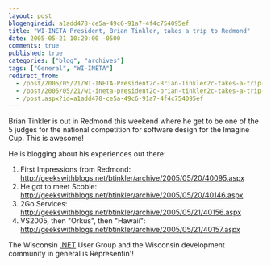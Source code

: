 ```yaml
---
layout: post
blogengineid: a1add478-ce5a-49c6-91a7-4f4c754095ef
title: "WI-INETA President, Brian Tinkler, takes a trip to Redmond"
date: 2005-05-21 10:20:00 -0500
comments: true
published: true
categories: ["blog", "archives"]
tags: ["General", "WI-INETA"]
redirect_from: 
  - /post/2005/05/21/WI-INETA-President2c-Brian-Tinkler2c-takes-a-trip-to-Redmond-
  - /post/2005/05/21/wi-ineta-president2c-brian-tinkler2c-takes-a-trip-to-redmond-
  - /post.aspx?id=a1add478-ce5a-49c6-91a7-4f4c754095ef
---
```

<!-- more -->


Brian Tinkler is out in Redmond this weekend where he get to be one of the 5 judges for the national competition for software design for the Imagine Cup. This is awesome!



He is blogging about his experiences out there:

<ol>
	<li>First Impressions from Redmond: <a href="http://geekswithblogs.net/btinkler/archive/2005/05/20/40095.aspx">http://geekswithblogs.net/btinkler/archive/2005/05/20/40095.aspx</a> </li>
	<li>He got to meet Scoble: <a href="http://geekswithblogs.net/btinkler/archive/2005/05/20/40146.aspx">http://geekswithblogs.net/btinkler/archive/2005/05/20/40146.aspx</a> </li>
	<li>2Go Services: <a href="http://geekswithblogs.net/btinkler/archive/2005/05/21/40156.aspx">http://geekswithblogs.net/btinkler/archive/2005/05/21/40156.aspx</a> </li>
	<li>VS2005, then &quot;Orkus&quot;, then &quot;Hawaii&quot;: <a href="http://geekswithblogs.net/btinkler/archive/2005/05/21/40157.aspx">http://geekswithblogs.net/btinkler/archive/2005/05/21/40157.aspx</a></li>
</ol>


The Wisconsin <a href="http://www.microsoft.com/net/" target="_blank" title=".NET">.NET</a> User Group and the Wisconsin development community in general is Representin&#39;!

